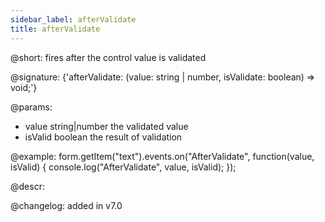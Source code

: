 ```yaml
---
sidebar_label: afterValidate
title: afterValidate
---          
```


@short: fires after the control value is validated

@signature: {'afterValidate: (value: string | number, isValidate: boolean) => void;'}
 
@params:
- value       string|number  the validated value
- isValid     boolean     the result of validation

@example:
form.getItem("text").events.on("AfterValidate", function(value, isValid) {
    console.log("AfterValidate", value, isValid);
});


@descr:

@changelog: added in v7.0
